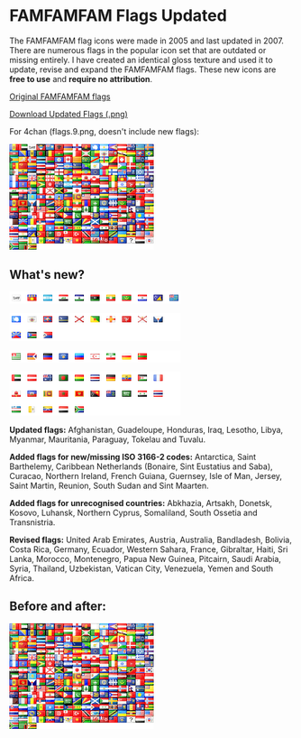 # FAMFAMFAM Flags Updated

The FAMFAMFAM flag icons were made in 2005 and last updated in 2007. There are numerous flags in the popular icon set that are outdated or missing entirely. I have created an identical gloss texture and used it to update, revise and expand the FAMFAMFAM flags. These new icons are **free to use** and **require no attribution**.

[Original FAMFAMFAM flags](http://famfamfam.com/lab/icons/flags/)

[Download Updated Flags (.png)](https://github.com/shoal3/famfamfam-flags-updated/blob/main/Fixed.zip?raw=true)

For 4chan (flags.9.png, doesn't include new flags):

![For 4chan](https://raw.githubusercontent.com/shoal3/famfamfam-flags-updated/main/flags.9.png)

## What's new?

![Updated](https://github.com/shoal3/famfamfam-flags-updated/blob/main/images/updated.png?raw=true)

![Missing ISO](https://github.com/shoal3/famfamfam-flags-updated/blob/main/images/missing_iso.png?raw=true)

![Unrecognised](https://github.com/shoal3/famfamfam-flags-updated/blob/main/images/unrecognised.png?raw=true)

![Revised](https://github.com/shoal3/famfamfam-flags-updated/blob/main/images/revised.png?raw=true)

**Updated flags:** Afghanistan, Guadeloupe, Honduras, Iraq, Lesotho, Libya, Myanmar, Mauritania, Paraguay, Tokelau and Tuvalu.

**Added flags for new/missing ISO 3166-2 codes:** Antarctica, Saint Barthelemy, Caribbean Netherlands (Bonaire, Sint Eustatius and Saba), Curacao, Northern Ireland, French Guiana, Guernsey, Isle of Man, Jersey, Saint Martin, Reunion, South Sudan and Sint Maarten.

**Added flags for unrecognised countries:** Abkhazia, Artsakh, Donetsk, Kosovo, Luhansk, Northern Cyprus, Somaliland, South Ossetia and Transnistria.

**Revised flags:** United Arab Emirates, Austria, Australia, Bandladesh, Bolivia, Costa Rica, Germany, Ecuador, Western Sahara, France, Gibraltar, Haiti, Sri Lanka, Morocco, Montenegro, Papua New Guinea, Pitcairn, Saudi Arabia, Syria, Thailand, Uzbekistan, Vatican City, Venezuela, Yemen and South Africa.


## Before and after:

![comparison](https://raw.githubusercontent.com/shoal3/famfamfam-flags-updated/main/images/flags.gif)
